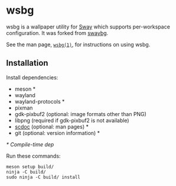 # wsbg

wsbg is a wallpaper utility for [Sway](https://swaywm.org/) which supports
per-workspace configuration. It was forked from [swaybg](https://github.com/swaywm/swaybg).

See the man page, [`wsbg(1)`](wsbg.1.scd), for instructions on using wsbg.

## Installation

Install dependencies:

* meson \*
* wayland
* wayland-protocols \*
* pixman
* gdk-pixbuf2 (optional: image formats other than PNG)
* libpng (required if gdk-pixbuf2 is not available)
* [scdoc](https://git.sr.ht/~sircmpwn/scdoc) (optional: man pages) \*
* git (optional: version information) \*

_\* Compile-time dep_

Run these commands:

    meson setup build/
    ninja -C build/
    sudo ninja -C build/ install
